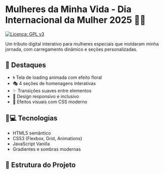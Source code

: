 # Mulheres da Minha Vida - Dia Internacional da Mulher 2025 🌸✨

[![Licença: GPL v3](https://img.shields.io/badge/License-GPLv3-blue.svg)](https://www.gnu.org/licenses/gpl-3.0)

Um tributo digital interativo para mulheres especiais que moldaram minha jornada, com carregamento dinâmico e seções personalizadas.

## 🌟 Destaques
- 🌀 Tela de loading animada com efeito floral
- 🎭 4 seções de homenagens interativas
- ✨ Transições suaves entre elementos
- 📱 Design responsivo e inclusivo
- 🌈 Efeitos visuais com CSS moderno

## 👩💻 Tecnologias
- HTML5 semântico
- CSS3 (Flexbox, Grid, Animations)
- JavaScript Vanilla
- Gradientes e sombras modernas

## 🧩 Estrutura do Projeto